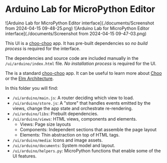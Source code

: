# Arduino Lab for MicroPython Editor

![Arduino Lab for MicroPython Editor interface](./documents/Screenshot from 2024-04-15 09-48-25.png)
![Arduino Lab for MicroPython Editor interface](./documents/Screenshot from 2024-04-15 09-47-03.png)

This UI is a [choo-choo](https://github.com/choojs/choo) app. It has pre-built dependencies so *no build process* is required for the interface.

The dependencies and source code are included manually in the `/ui/arduino/index.html` file. *No installation process* is required for the UI.

The is a standard [choo-choo](https://github.com/choojs/choo) app. It can be useful to learn more about [Choo](https://github.com/choojs/choo) or the [Elm Architecture](https://guide.elm-lang.org/architecture/).

In this folder you will find:

- `/ui/arduino/main.js`: A router deciding which view to load.
- `/ui/arduino/store.js`: A "store" that handles events emitted by the views, change the app state and orchestrate re-rendering.
- `/ui/arduino/libs`: Prebuilt dependencies.
- `/ui/arduino/views`: HTML views, components and elements.
  - Views: Page size layouts
  - Components: Independent sections that assemble the page layout
  - Elements: Thin abstraction on top of HTML tags.
- `/ui/arduino/media`: Icons and image assets.
- `/ui/arduino/documents`: System model and layout.
- `/ui/arduino/helpers.py`: MicroPython functions that enable some of the UI features.

